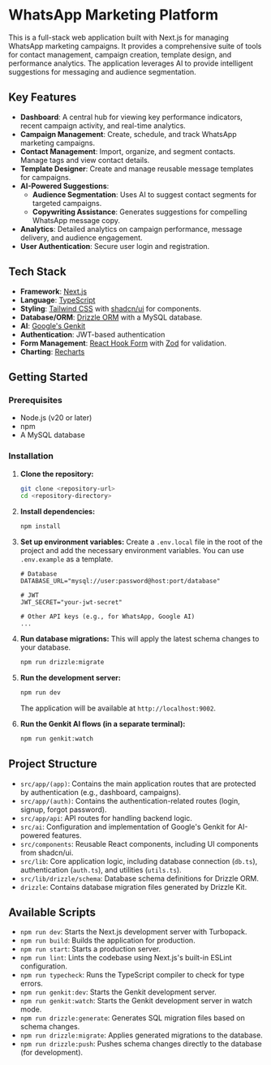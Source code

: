 # WhatsApp Marketing Platform

This is a full-stack web application built with Next.js for managing WhatsApp marketing campaigns. It provides a comprehensive suite of tools for contact management, campaign creation, template design, and performance analytics. The application leverages AI to provide intelligent suggestions for messaging and audience segmentation.

## Key Features

*   **Dashboard**: A central hub for viewing key performance indicators, recent campaign activity, and real-time analytics.
*   **Campaign Management**: Create, schedule, and track WhatsApp marketing campaigns.
*   **Contact Management**: Import, organize, and segment contacts. Manage tags and view contact details.
*   **Template Designer**: Create and manage reusable message templates for campaigns.
*   **AI-Powered Suggestions**:
    *   **Audience Segmentation**: Uses AI to suggest contact segments for targeted campaigns.
    *   **Copywriting Assistance**: Generates suggestions for compelling WhatsApp message copy.
*   **Analytics**: Detailed analytics on campaign performance, message delivery, and audience engagement.
*   **User Authentication**: Secure user login and registration.

## Tech Stack

*   **Framework**: [Next.js](https://nextjs.org/)
*   **Language**: [TypeScript](https://www.typescriptlang.org/)
*   **Styling**: [Tailwind CSS](https://tailwindcss.com/) with [shadcn/ui](https://ui.shadcn.com/) for components.
*   **Database/ORM**: [Drizzle ORM](https://orm.drizzle.team/) with a MySQL database.
*   **AI**: [Google's Genkit](https://firebase.google.com/docs/genkit)
*   **Authentication**: JWT-based authentication
*   **Form Management**: [React Hook Form](https://react-hook-form.com/) with [Zod](https://zod.dev/) for validation.
*   **Charting**: [Recharts](https://recharts.org/)

## Getting Started

### Prerequisites

*   Node.js (v20 or later)
*   npm
*   A MySQL database

### Installation

1.  **Clone the repository:**
    ```bash
    git clone <repository-url>
    cd <repository-directory>
    ```

2.  **Install dependencies:**
    ```bash
    npm install
    ```

3.  **Set up environment variables:**
    Create a `.env.local` file in the root of the project and add the necessary environment variables. You can use `.env.example` as a template.
    ```
    # Database
    DATABASE_URL="mysql://user:password@host:port/database"

    # JWT
    JWT_SECRET="your-jwt-secret"

    # Other API keys (e.g., for WhatsApp, Google AI)
    ...
    ```

4.  **Run database migrations:**
    This will apply the latest schema changes to your database.
    ```bash
    npm run drizzle:migrate
    ```

5.  **Run the development server:**
    ```bash
    npm run dev
    ```
    The application will be available at `http://localhost:9002`.

6.  **Run the Genkit AI flows (in a separate terminal):**
    ```bash
    npm run genkit:watch
    ```

## Project Structure

*   `src/app/(app)`: Contains the main application routes that are protected by authentication (e.g., dashboard, campaigns).
*   `src/app/(auth)`: Contains the authentication-related routes (login, signup, forgot password).
*   `src/app/api`: API routes for handling backend logic.
*   `src/ai`: Configuration and implementation of Google's Genkit for AI-powered features.
*   `src/components`: Reusable React components, including UI components from shadcn/ui.
*   `src/lib`: Core application logic, including database connection (`db.ts`), authentication (`auth.ts`), and utilities (`utils.ts`).
*   `src/lib/drizzle/schema`: Database schema definitions for Drizzle ORM.
*   `drizzle`: Contains database migration files generated by Drizzle Kit.

## Available Scripts

*   `npm run dev`: Starts the Next.js development server with Turbopack.
*   `npm run build`: Builds the application for production.
*   `npm run start`: Starts a production server.
*   `npm run lint`: Lints the codebase using Next.js's built-in ESLint configuration.
*   `npm run typecheck`: Runs the TypeScript compiler to check for type errors.
*   `npm run genkit:dev`: Starts the Genkit development server.
*   `npm run genkit:watch`: Starts the Genkit development server in watch mode.
*   `npm run drizzle:generate`: Generates SQL migration files based on schema changes.
*   `npm run drizzle:migrate`: Applies generated migrations to the database.
*   `npm run drizzle:push`: Pushes schema changes directly to the database (for development).